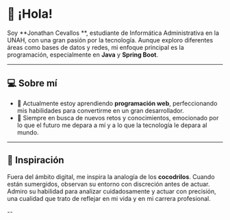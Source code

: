 # 👋 ¡Hola!

Soy **Jonathan Cevallos **, estudiante de Informática Administrativa en la UNAH, 
con una gran pasión por la tecnología. Aunque exploro diferentes áreas como bases de datos y redes, 
mi enfoque principal es la programación, especialmente en **Java** y **Spring Boot**.

---

## 💻 Sobre mí

- 🌱 Actualmente estoy aprendiendo **programación web**, perfeccionando mis habilidades para convertirme en un gran desarrollador.
- 🚀 Siempre en busca de nuevos retos y conocimientos, emocionado por lo que el futuro me depara a mí y a lo que la tecnología le depara al mundo.

---

## 🐊 Inspiración

Fuera del ámbito digital, me inspira la analogía de los **cocodrilos**. Cuando están sumergidos, observan su entorno con discreción antes de actuar. 
Admiro su habilidad para analizar cuidadosamente y actuar con precisión, una cualidad que trato de reflejar en mi vida y en mi carrera profesional.

--

